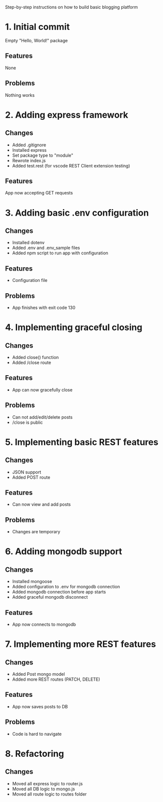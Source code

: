 Step-by-step instructions on how to build basic blogging platform

# 1. Initial commit
Empty "Hello, World!" package

## Features
None

## Problems
Nothing works

# 2. Adding express framework

## Changes
* Added .gitignore
* Installed express
* Set package type to "module"
* Rewrote index.js
* Added test.rest (for vscode REST Client extension testing)

## Features
App now accepting GET requests

# 3. Adding basic .env configuration

## Changes
* Installed dotenv
* Added .env and .env_sample files
* Added npm script to run app with configuration

## Features
* Configuration file

## Problems
* App finishes with exit code 130

# 4. Implementing graceful closing

## Changes
* Added close() function
* Added /close route

## Features
* App can now gracefully close

## Problems
* Can not add/edit/delete posts
* /close is public

# 5. Implementing basic REST features

## Changes
* JSON support
* Added POST route

## Features
* Can now view and add posts

## Problems
* Changes are temporary

# 6. Adding mongodb support

## Changes
* Installed mongoose
* Added configuration to .env for mongodb connection
* Added mongodb connection before app starts
* Added graceful mongodb disconnect

## Features
* App now connects to mongodb

# 7. Implementing more REST features

## Changes
* Added Post mongo model
* Added more REST routes (PATCH, DELETE)

## Features
* App now saves posts to DB

## Problems
* Code is hard to navigate

# 8. Refactoring

## Changes
* Moved all express logic to router.js
* Moved all DB logic to mongo.js
* Moved all route logic to routes folder
